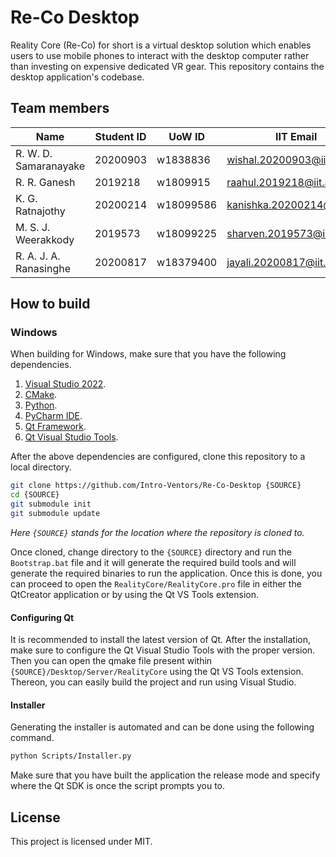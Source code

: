 # Re-Co Desktop

Reality Core (Re-Co) for short is a virtual desktop solution which enables users to use mobile phones to interact with the desktop computer rather than investing on expensive dedicated VR gear. 
This repository contains the desktop application's codebase.

## Team members

| Name                        | Student ID | UoW ID    | IIT Email                   |
| --------------------------- | ---------- | --------- | --------------------------- |
| R. W. D. Samaranayake       | 20200903   | w1838836  | wishal.20200903@iit.ac.lk   |
| R. R. Ganesh                | 2019218    | w1809915  | raahul.2019218@iit.ac.lk    |
| K. G. Ratnajothy            | 20200214   | w18099586 | kanishka.20200214@iit.ac.lk |
| M. S. J. Weerakkody         | 2019573    | w18099225 | sharven.2019573@iit.ac.lk   |
| R. A. J. A. Ranasinghe      | 20200817   | w18379400 | jayali.20200817@iit.ac.lk   |

## How to build

### Windows

When building for Windows, make sure that you have the following dependencies.

1. [Visual Studio 2022](https://visualstudio.microsoft.com/vs/).
2. [CMake](https://cmake.org/).
3. [Python](https://www.python.org/downloads/).
4. [PyCharm IDE](https://www.jetbrains.com/pycharm/).
5. [Qt Framework](https://www.qt.io/).
6. [Qt Visual Studio Tools](https://doc.qt.io/qtvstools/index.html).

After the above dependencies are configured, clone this repository to a local directory.

```bash
git clone https://github.com/Intro-Ventors/Re-Co-Desktop {SOURCE}
cd {SOURCE}
git submodule init
git submodule update
```

*Here `{SOURCE}` stands for the location where the repository is cloned to.*

Once cloned, change directory to the `{SOURCE}` directory and run the `Bootstrap.bat` file and it will generate the required build tools and will generate the required binaries to run the application. Once this is done, you can proceed to open the
`RealityCore/RealityCore.pro` file in either the QtCreator application or by using the Qt VS Tools extension.

#### Configuring Qt

It is recommended to install the latest version of Qt. After the installation, make sure to configure the Qt Visual Studio Tools with the proper version. Then you can open the qmake file present within
`{SOURCE}/Desktop/Server/RealityCore` using the Qt VS Tools extension. Thereon, you can easily build the project and run using Visual Studio.

#### Installer

Generating the installer is automated and can be done using the following command.

```bash
python Scripts/Installer.py
```

Make sure that you have built the application the release mode and specify where the Qt SDK is once the script prompts you to.

## License

This project is licensed under MIT.
